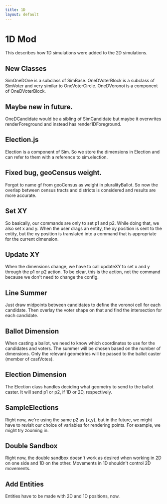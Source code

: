 ```yaml
---
title: 1D
layout: default
---
```


# 1D Mod
This describes how 1D simulations were added to the 2D simulations.

## New Classes
SimOneDOne is a subclass of SimBase.
OneDVoterBlock is a subclass of SimVoter and very similar to OneVoterCircle.
OneDVoronoi is a component of OneDVoterBlock.

## Maybe new in future.
OneDCandidate would be a sibling of SimCandidate but maybe it overwrites renderForeground and instead has render1DForeground.

## Election.js
Election is a component of Sim. So we store the dimensions in Election and can refer to them with a reference to sim.election.

## Fixed bug, geoCensus weight.
Forgot to name gf from geoCensus as weight in pluralityBallot. So now the overlap between census tracts and districts is considered and results are more accurate.

## Set XY
So basically, our commands are only to set p1 and p2. While doing that, we also set x and y. When the user drags an entity, the xy position is sent to the entity, but the xy position is translated into a command that is appropriate for the current dimension.

## Update XY
When the dimensions change, we have to call updateXY to set x and y through the p1 or p2 action. To be clear, this is the action, not the command because we don't need to change the config.

## Line Summer
Just draw midpoints between candidates to define the voronoi cell for each candidate. Then overlay the voter shape on that and find the intersection for each candidate.

## Ballot Dimension
When casting a ballot, we need to know which coordinates to use for the candidates and voters. The summer will be chosen based on the number of dimensions. Only the relevant geometries will be passed to the ballot caster (member of castVotes).

## Election Dimension
The Election class handles deciding what geometry to send to the ballot caster. It will send p1 or p2, if 1D or 2D, respectively.

## SampleElections
Right now, we're using the same p2 as {x,y}, but in the future, we might have to revisit our choice of variables for rendering points. For example, we might try zooming in.

## Double Sandbox
Right now, the double sandbox doesn't work as desired when working in 2D on one side and 1D on the other. Movements in 1D shouldn't control 2D movements.

## Add Entities
Entities have to be made with 2D and 1D positions, now.